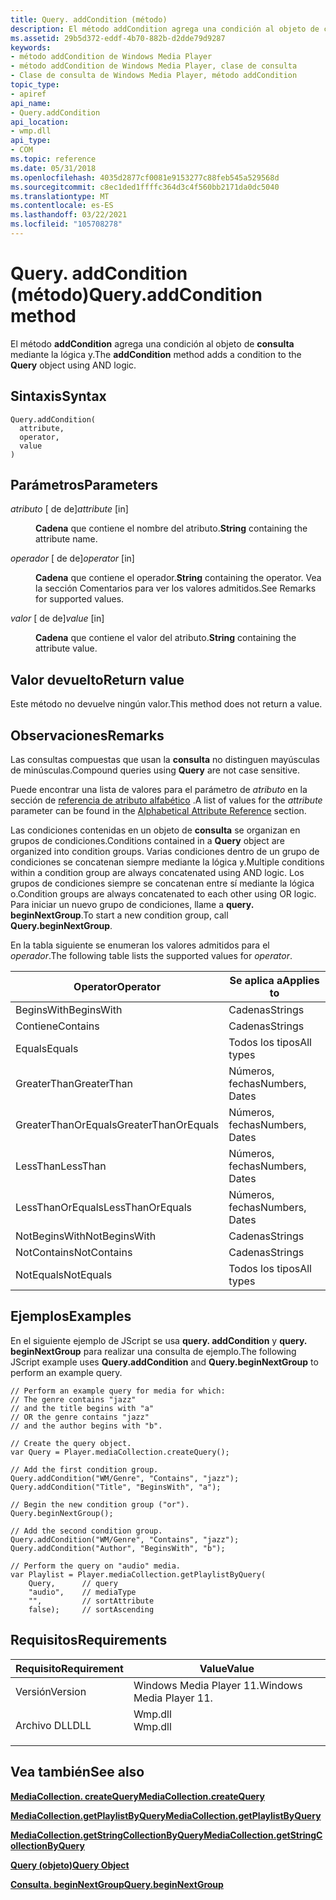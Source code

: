 ```yaml
---
title: Query. addCondition (método)
description: El método addCondition agrega una condición al objeto de consulta mediante la lógica y.
ms.assetid: 29b5d372-eddf-4b70-882b-d2dde79d9287
keywords:
- método addCondition de Windows Media Player
- método addCondition de Windows Media Player, clase de consulta
- Clase de consulta de Windows Media Player, método addCondition
topic_type:
- apiref
api_name:
- Query.addCondition
api_location:
- wmp.dll
api_type:
- COM
ms.topic: reference
ms.date: 05/31/2018
ms.openlocfilehash: 4035d2877cf0081e9153277c88feb545a529568d
ms.sourcegitcommit: c8ec1ded1ffffc364d3c4f560bb2171da0dc5040
ms.translationtype: MT
ms.contentlocale: es-ES
ms.lasthandoff: 03/22/2021
ms.locfileid: "105708278"
---
```

# <a name="queryaddcondition-method"></a><span data-ttu-id="c113d-106">Query. addCondition (método)</span><span class="sxs-lookup"><span data-stu-id="c113d-106">Query.addCondition method</span></span>

<span data-ttu-id="c113d-107">El método **addCondition** agrega una condición al objeto de **consulta** mediante la lógica y.</span><span class="sxs-lookup"><span data-stu-id="c113d-107">The **addCondition** method adds a condition to the **Query** object using AND logic.</span></span>

## <a name="syntax"></a><span data-ttu-id="c113d-108">Sintaxis</span><span class="sxs-lookup"><span data-stu-id="c113d-108">Syntax</span></span>


```JScript
Query.addCondition(
  attribute,
  operator,
  value
)
```



## <a name="parameters"></a><span data-ttu-id="c113d-109">Parámetros</span><span class="sxs-lookup"><span data-stu-id="c113d-109">Parameters</span></span>

<dl> <dt>

<span data-ttu-id="c113d-110">*atributo* \[ de de\]</span><span class="sxs-lookup"><span data-stu-id="c113d-110">*attribute* \[in\]</span></span>
</dt> <dd>

<span data-ttu-id="c113d-111">**Cadena** que contiene el nombre del atributo.</span><span class="sxs-lookup"><span data-stu-id="c113d-111">**String** containing the attribute name.</span></span>

</dd> <dt>

<span data-ttu-id="c113d-112">*operador* \[ de de\]</span><span class="sxs-lookup"><span data-stu-id="c113d-112">*operator* \[in\]</span></span>
</dt> <dd>

<span data-ttu-id="c113d-113">**Cadena** que contiene el operador.</span><span class="sxs-lookup"><span data-stu-id="c113d-113">**String** containing the operator.</span></span> <span data-ttu-id="c113d-114">Vea la sección Comentarios para ver los valores admitidos.</span><span class="sxs-lookup"><span data-stu-id="c113d-114">See Remarks for supported values.</span></span>

</dd> <dt>

<span data-ttu-id="c113d-115">*valor* \[ de de\]</span><span class="sxs-lookup"><span data-stu-id="c113d-115">*value* \[in\]</span></span>
</dt> <dd>

<span data-ttu-id="c113d-116">**Cadena** que contiene el valor del atributo.</span><span class="sxs-lookup"><span data-stu-id="c113d-116">**String** containing the attribute value.</span></span>

</dd> </dl>

## <a name="return-value"></a><span data-ttu-id="c113d-117">Valor devuelto</span><span class="sxs-lookup"><span data-stu-id="c113d-117">Return value</span></span>

<span data-ttu-id="c113d-118">Este método no devuelve ningún valor.</span><span class="sxs-lookup"><span data-stu-id="c113d-118">This method does not return a value.</span></span>

## <a name="remarks"></a><span data-ttu-id="c113d-119">Observaciones</span><span class="sxs-lookup"><span data-stu-id="c113d-119">Remarks</span></span>

<span data-ttu-id="c113d-120">Las consultas compuestas que usan la **consulta** no distinguen mayúsculas de minúsculas.</span><span class="sxs-lookup"><span data-stu-id="c113d-120">Compound queries using **Query** are not case sensitive.</span></span>

<span data-ttu-id="c113d-121">Puede encontrar una lista de valores para el parámetro de *atributo* en la sección de [referencia de atributo alfabético](alphabetical-attribute-reference.md) .</span><span class="sxs-lookup"><span data-stu-id="c113d-121">A list of values for the *attribute* parameter can be found in the [Alphabetical Attribute Reference](alphabetical-attribute-reference.md) section.</span></span>

<span data-ttu-id="c113d-122">Las condiciones contenidas en un objeto de **consulta** se organizan en grupos de condiciones.</span><span class="sxs-lookup"><span data-stu-id="c113d-122">Conditions contained in a **Query** object are organized into condition groups.</span></span> <span data-ttu-id="c113d-123">Varias condiciones dentro de un grupo de condiciones se concatenan siempre mediante la lógica y.</span><span class="sxs-lookup"><span data-stu-id="c113d-123">Multiple conditions within a condition group are always concatenated using AND logic.</span></span> <span data-ttu-id="c113d-124">Los grupos de condiciones siempre se concatenan entre sí mediante la lógica o.</span><span class="sxs-lookup"><span data-stu-id="c113d-124">Condition groups are always concatenated to each other using OR logic.</span></span> <span data-ttu-id="c113d-125">Para iniciar un nuevo grupo de condiciones, llame a **query. beginNextGroup**.</span><span class="sxs-lookup"><span data-stu-id="c113d-125">To start a new condition group, call **Query.beginNextGroup**.</span></span>

<span data-ttu-id="c113d-126">En la tabla siguiente se enumeran los valores admitidos para el *operador*.</span><span class="sxs-lookup"><span data-stu-id="c113d-126">The following table lists the supported values for *operator*.</span></span>



| <span data-ttu-id="c113d-127">Operator</span><span class="sxs-lookup"><span data-stu-id="c113d-127">Operator</span></span>            | <span data-ttu-id="c113d-128">Se aplica a</span><span class="sxs-lookup"><span data-stu-id="c113d-128">Applies to</span></span>     |
|---------------------|----------------|
| <span data-ttu-id="c113d-129">BeginsWith</span><span class="sxs-lookup"><span data-stu-id="c113d-129">BeginsWith</span></span>          | <span data-ttu-id="c113d-130">Cadenas</span><span class="sxs-lookup"><span data-stu-id="c113d-130">Strings</span></span>        |
| <span data-ttu-id="c113d-131">Contiene</span><span class="sxs-lookup"><span data-stu-id="c113d-131">Contains</span></span>            | <span data-ttu-id="c113d-132">Cadenas</span><span class="sxs-lookup"><span data-stu-id="c113d-132">Strings</span></span>        |
| <span data-ttu-id="c113d-133">Equals</span><span class="sxs-lookup"><span data-stu-id="c113d-133">Equals</span></span>              | <span data-ttu-id="c113d-134">Todos los tipos</span><span class="sxs-lookup"><span data-stu-id="c113d-134">All types</span></span>      |
| <span data-ttu-id="c113d-135">GreaterThan</span><span class="sxs-lookup"><span data-stu-id="c113d-135">GreaterThan</span></span>         | <span data-ttu-id="c113d-136">Números, fechas</span><span class="sxs-lookup"><span data-stu-id="c113d-136">Numbers, Dates</span></span> |
| <span data-ttu-id="c113d-137">GreaterThanOrEquals</span><span class="sxs-lookup"><span data-stu-id="c113d-137">GreaterThanOrEquals</span></span> | <span data-ttu-id="c113d-138">Números, fechas</span><span class="sxs-lookup"><span data-stu-id="c113d-138">Numbers, Dates</span></span> |
| <span data-ttu-id="c113d-139">LessThan</span><span class="sxs-lookup"><span data-stu-id="c113d-139">LessThan</span></span>            | <span data-ttu-id="c113d-140">Números, fechas</span><span class="sxs-lookup"><span data-stu-id="c113d-140">Numbers, Dates</span></span> |
| <span data-ttu-id="c113d-141">LessThanOrEquals</span><span class="sxs-lookup"><span data-stu-id="c113d-141">LessThanOrEquals</span></span>    | <span data-ttu-id="c113d-142">Números, fechas</span><span class="sxs-lookup"><span data-stu-id="c113d-142">Numbers, Dates</span></span> |
| <span data-ttu-id="c113d-143">NotBeginsWith</span><span class="sxs-lookup"><span data-stu-id="c113d-143">NotBeginsWith</span></span>       | <span data-ttu-id="c113d-144">Cadenas</span><span class="sxs-lookup"><span data-stu-id="c113d-144">Strings</span></span>        |
| <span data-ttu-id="c113d-145">NotContains</span><span class="sxs-lookup"><span data-stu-id="c113d-145">NotContains</span></span>         | <span data-ttu-id="c113d-146">Cadenas</span><span class="sxs-lookup"><span data-stu-id="c113d-146">Strings</span></span>        |
| <span data-ttu-id="c113d-147">NotEquals</span><span class="sxs-lookup"><span data-stu-id="c113d-147">NotEquals</span></span>           | <span data-ttu-id="c113d-148">Todos los tipos</span><span class="sxs-lookup"><span data-stu-id="c113d-148">All types</span></span>      |



 

## <a name="examples"></a><span data-ttu-id="c113d-149">Ejemplos</span><span class="sxs-lookup"><span data-stu-id="c113d-149">Examples</span></span>

<span data-ttu-id="c113d-150">En el siguiente ejemplo de JScript se usa **query. addCondition** y **query. beginNextGroup** para realizar una consulta de ejemplo.</span><span class="sxs-lookup"><span data-stu-id="c113d-150">The following JScript example uses **Query.addCondition** and **Query.beginNextGroup** to perform an example query.</span></span>


```JScript
// Perform an example query for media for which:
// The genre contains "jazz"
// and the title begins with "a"
// OR the genre contains "jazz"
// and the author begins with "b".

// Create the query object.
var Query = Player.mediaCollection.createQuery();

// Add the first condition group.
Query.addCondition("WM/Genre", "Contains", "jazz");
Query.addCondition("Title", "BeginsWith", "a");

// Begin the new condition group ("or").
Query.beginNextGroup();

// Add the second condition group.
Query.addCondition("WM/Genre", "Contains", "jazz");
Query.addCondition("Author", "BeginsWith", "b");

// Perform the query on "audio" media.
var Playlist = Player.mediaCollection.getPlaylistByQuery(
    Query,      // query
    "audio",    // mediaType
    "",         // sortAttribute
    false);     // sortAscending
```



## <a name="requirements"></a><span data-ttu-id="c113d-151">Requisitos</span><span class="sxs-lookup"><span data-stu-id="c113d-151">Requirements</span></span>



| <span data-ttu-id="c113d-152">Requisito</span><span class="sxs-lookup"><span data-stu-id="c113d-152">Requirement</span></span> | <span data-ttu-id="c113d-153">Value</span><span class="sxs-lookup"><span data-stu-id="c113d-153">Value</span></span> |
|--------------------|------------------------------------------------------------------------------------|
| <span data-ttu-id="c113d-154">Versión</span><span class="sxs-lookup"><span data-stu-id="c113d-154">Version</span></span><br/> | <span data-ttu-id="c113d-155">Windows Media Player 11.</span><span class="sxs-lookup"><span data-stu-id="c113d-155">Windows Media Player 11.</span></span><br/>                                                |
| <span data-ttu-id="c113d-156">Archivo DLL</span><span class="sxs-lookup"><span data-stu-id="c113d-156">DLL</span></span><br/>     | <dl> <span data-ttu-id="c113d-157"><dt>Wmp.dll</dt></span><span class="sxs-lookup"><span data-stu-id="c113d-157"><dt>Wmp.dll</dt></span></span> </dl> |



## <a name="see-also"></a><span data-ttu-id="c113d-158">Vea también</span><span class="sxs-lookup"><span data-stu-id="c113d-158">See also</span></span>

<dl> <dt>

[<span data-ttu-id="c113d-159">**MediaCollection. createQuery**</span><span class="sxs-lookup"><span data-stu-id="c113d-159">**MediaCollection.createQuery**</span></span>](mediacollection-createquery.md)
</dt> <dt>

[<span data-ttu-id="c113d-160">**MediaCollection.getPlaylistByQuery**</span><span class="sxs-lookup"><span data-stu-id="c113d-160">**MediaCollection.getPlaylistByQuery**</span></span>](mediacollection-getplaylistbyquery.md)
</dt> <dt>

[<span data-ttu-id="c113d-161">**MediaCollection.getStringCollectionByQuery**</span><span class="sxs-lookup"><span data-stu-id="c113d-161">**MediaCollection.getStringCollectionByQuery**</span></span>](mediacollection-getstringcollectionbyquery.md)
</dt> <dt>

[<span data-ttu-id="c113d-162">**Query (objeto)**</span><span class="sxs-lookup"><span data-stu-id="c113d-162">**Query Object**</span></span>](query-object.md)
</dt> <dt>

[<span data-ttu-id="c113d-163">**Consulta. beginNextGroup**</span><span class="sxs-lookup"><span data-stu-id="c113d-163">**Query.beginNextGroup**</span></span>](query-beginnextgroup.md)
</dt> </dl>

 

 






